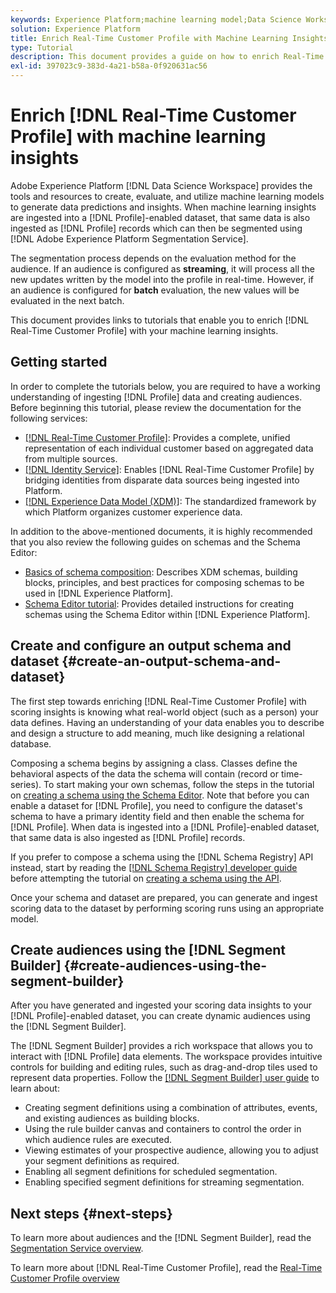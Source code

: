 ```yaml
---
keywords: Experience Platform;machine learning model;Data Science Workspace;Real-Time Customer Profile;popular topics;machine learning insights
solution: Experience Platform
title: Enrich Real-Time Customer Profile with Machine Learning Insights
type: Tutorial
description: This document provides a guide on how to enrich Real-Time Customer Profile with machine learning insights.
exl-id: 397023c9-383d-4a21-b58a-0f920631ac56
---
```

# Enrich [!DNL Real-Time Customer Profile] with machine learning insights

Adobe Experience Platform [!DNL Data Science Workspace] provides the tools and resources to create, evaluate, and utilize machine learning models to generate data predictions and insights. When machine learning insights are ingested into a [!DNL Profile]-enabled dataset, that same data is also ingested as [!DNL Profile] records which can then be segmented using [!DNL Adobe Experience Platform Segmentation Service]. 

The segmentation process depends on the evaluation method for the audience. If an audience is configured as **streaming**, it will process all the new updates written by the model into the profile in real-time. However, if an audience is configured for **batch** evaluation, the new values will be evaluated in the next batch.

This document provides links to tutorials that enable you to enrich [!DNL Real-Time Customer Profile] with your machine learning insights.

## Getting started

In order to complete the tutorials below, you are required to have a working understanding of ingesting [!DNL Profile] data and creating audiences. Before beginning this tutorial, please review the documentation for the following services:

- [[!DNL Real-Time Customer Profile]](../../profile/home.md): Provides a complete, unified representation of each individual customer based on aggregated data from multiple sources.
- [[!DNL Identity Service]](../../identity-service/home.md): Enables [!DNL Real-Time Customer Profile] by bridging identities from disparate data sources being ingested into Platform.
- [[!DNL Experience Data Model (XDM)]](../../xdm/home.md): The standardized framework by which Platform organizes customer experience data.

In addition to the above-mentioned documents, it is highly recommended that you also review the following guides on schemas and the Schema Editor:

- [Basics of schema composition](../../xdm/schema/composition.md): Describes XDM schemas, building blocks, principles, and best practices for composing schemas to be used in [!DNL Experience Platform].
- [Schema Editor tutorial](../../xdm/tutorials/create-schema-ui.md): Provides detailed instructions for creating schemas using the Schema Editor within [!DNL Experience Platform].

## Create and configure an output schema and dataset {#create-an-output-schema-and-dataset}

The first step towards enriching [!DNL Real-Time Customer Profile] with scoring insights is knowing what real-world object (such as a person) your data defines. Having an understanding of your data enables you to describe and design a structure to add meaning, much like designing a relational database.

Composing a schema begins by assigning a class. Classes define the behavioral aspects of the data the schema will contain (record or time-series). To start making your own schemas, follow the steps in the tutorial on [creating a schema using the Schema Editor](../../xdm/tutorials/create-schema-ui.md). Note that before you can enable a dataset for [!DNL Profile], you need to configure the dataset's schema to have a primary identity field and then enable the schema for [!DNL Profile]. When data is ingested into a [!DNL Profile]-enabled dataset, that same data is also ingested as [!DNL Profile] records. 

If you prefer to compose a schema using the [!DNL Schema Registry] API instead, start by reading the [[!DNL Schema Registry] developer guide](../../xdm/api/getting-started.md) before attempting the tutorial on [creating a schema using the API](../../xdm/tutorials/create-schema-api.md).

Once your schema and dataset are prepared, you can generate and ingest scoring data to the dataset by performing scoring runs using an appropriate model.

## Create audiences using the [!DNL Segment Builder] {#create-audiences-using-the-segment-builder}

After you have generated and ingested your scoring data insights to your [!DNL Profile]-enabled dataset, you can create dynamic audiences using the [!DNL Segment Builder]. 

The [!DNL Segment Builder] provides a rich workspace that allows you to interact with [!DNL Profile] data elements. The workspace provides intuitive controls for building and editing rules, such as drag-and-drop tiles used to represent data properties. Follow the [[!DNL Segment Builder] user guide](../../segmentation/ui/segment-builder.md) to learn about:

- Creating segment definitions using a combination of attributes, events, and existing audiences as building blocks.  
- Using the rule builder canvas and containers to control the order in which audience rules are executed.
- Viewing estimates of your prospective audience, allowing you to adjust your segment definitions as required.
- Enabling all segment definitions for scheduled segmentation.
- Enabling specified segment definitions for streaming segmentation.

## Next steps {#next-steps}

To learn more about audiences and the [!DNL Segment Builder], read the [Segmentation Service overview](../../segmentation/home.md).

To learn more about [!DNL Real-Time Customer Profile], read the [Real-Time Customer Profile overview](../../profile/home.md)
